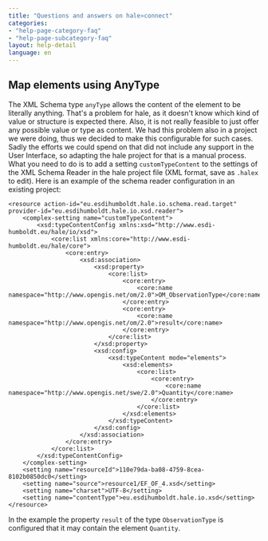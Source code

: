 ```yaml
---
title: "Questions and answers on hale»connect"
categories:
- "help-page-category-faq"
- "help-page-subcategory-faq"
layout: help-detail
language: en
---
```


<h2>Map elements using AnyType</h2>

The XML Schema type `anyType` allows the content of the element to be literally anything.
That's a problem for hale, as it doesn't know which kind of value or structure is expected there.
Also, it is not really feasible to just offer any possible value or type as content.
We had this problem also in a project we were doing, thus we decided to make this configurable for such cases.
Sadly the efforts we could spend on that did not include any support in the User Interface, so adapting the hale project for that is a manual process.
What you need to do is to add a setting `customTypeContent` to the settings of the XML Schema Reader in the hale project file (XML format, save as `.halex` to edit).
Here is an example of the schema reader configuration in an existing project:

```
<resource action-id="eu.esdihumboldt.hale.io.schema.read.target" provider-id="eu.esdihumboldt.hale.io.xsd.reader">
    <complex-setting name="customTypeContent">
        <xsd:typeContentConfig xmlns:xsd="http://www.esdi-humboldt.eu/hale/io/xsd">
            <core:list xmlns:core="http://www.esdi-humboldt.eu/hale/core">
                <core:entry>
                    <xsd:association>
                        <xsd:property>
                            <core:list>
                                <core:entry>
                                    <core:name namespace="http://www.opengis.net/om/2.0">OM_ObservationType</core:name>
                                </core:entry>
                                <core:entry>
                                    <core:name namespace="http://www.opengis.net/om/2.0">result</core:name>
                                </core:entry>
                            </core:list>
                        </xsd:property>
                        <xsd:config>
                            <xsd:typeContent mode="elements">
                                <xsd:elements>
                                    <core:list>
                                        <core:entry>
                                            <core:name namespace="http://www.opengis.net/swe/2.0">Quantity</core:name>
                                        </core:entry>
                                    </core:list>
                                </xsd:elements>
                            </xsd:typeContent>
                        </xsd:config>
                    </xsd:association>
                </core:entry>
            </core:list>
        </xsd:typeContentConfig>
    </complex-setting>
    <setting name="resourceId">110e79da-ba08-4759-8cea-8102b0850dc0</setting>
    <setting name="source">resource1/EF_OF_4.xsd</setting>
    <setting name="charset">UTF-8</setting>
    <setting name="contentType">eu.esdihumboldt.hale.io.xsd</setting>
</resource>
```

In the example the property `result` of the type `ObservationType` is configured that it may contain the element `Quantity`.

